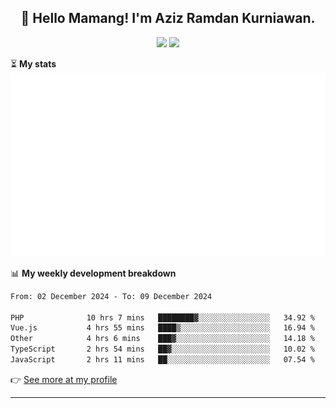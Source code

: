 <h2 align="center">👋 Hello Mamang! I'm Aziz Ramdan Kurniawan.</h2>  
<p align="center">
  <img src="https://komarev.com/ghpvc/?username=azizramdan">
  <img src="https://wakatime.com/badge/user/90056fa0-4c31-4eca-954e-2a3ac05896f9.svg">
</p>
    
⏳ **My stats**  
![](https://raw.githubusercontent.com/azizramdan/github-stats/master/generated/overview.svg#gh-dark-mode-only)

📊 **My weekly development breakdown**
<!--START_SECTION:waka-->

```txt
From: 02 December 2024 - To: 09 December 2024

PHP              10 hrs 7 mins   ████████▓░░░░░░░░░░░░░░░░   34.92 %
Vue.js           4 hrs 55 mins   ████▒░░░░░░░░░░░░░░░░░░░░   16.94 %
Other            4 hrs 6 mins    ███▓░░░░░░░░░░░░░░░░░░░░░   14.18 %
TypeScript       2 hrs 54 mins   ██▓░░░░░░░░░░░░░░░░░░░░░░   10.02 %
JavaScript       2 hrs 11 mins   ██░░░░░░░░░░░░░░░░░░░░░░░   07.54 %
```

<!--END_SECTION:waka-->
👉 [See more at my profile](https://wakatime.com/@azizramdan)
***
